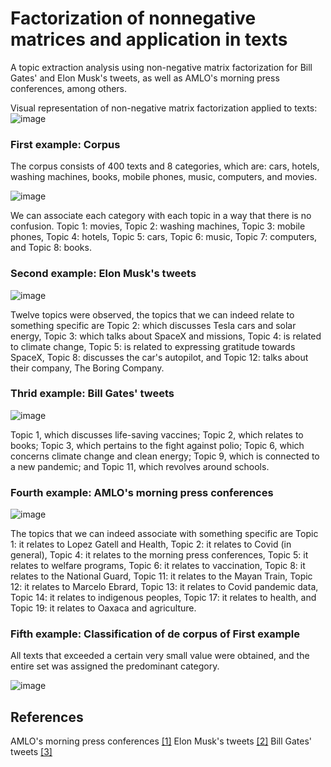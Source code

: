 # Factorization of nonnegative matrices and application in texts
A topic extraction analysis using non-negative matrix factorization for Bill Gates' and Elon Musk's tweets, as well as AMLO's morning press conferences, among others.

Visual representation of non-negative matrix factorization applied to texts:
![image](https://github.com/YairCCastillo/NNM-Text/assets/49602985/19d745b6-a2c3-40da-aad2-b72432cde174)

### First example: Corpus
The corpus consists of 400 texts and 8 categories, which are: cars, hotels, washing machines, books, mobile phones, music, computers, and movies.

![image](https://github.com/YairCCastillo/NNM-Text/assets/49602985/cd5efb7b-d0cc-4923-9536-a99969aa6ffa)

We can associate each category with each topic in a way that there is no confusion. Topic 1: movies, Topic 2: washing machines, Topic 3: mobile phones, Topic 4: hotels, Topic 5: cars, Topic 6: music, Topic 7: computers, and Topic 8: books.

### Second example: Elon Musk's tweets

![image](https://github.com/YairCCastillo/NNM-Text/assets/49602985/6c68727b-ba1d-44ae-ac72-cfff2b9bb134)

Twelve topics were observed, the topics that we can indeed relate to something specific are Topic 2: which discusses Tesla cars and solar energy, Topic 3: which talks about SpaceX and missions, Topic 4: is related to climate change, Topic 5: is related to expressing gratitude towards SpaceX, Topic 8: discusses the car's autopilot, and Topic 12: talks about their company, The Boring Company.

### Thrid example: Bill Gates' tweets

![image](https://github.com/YairCCastillo/NNM-Text/assets/49602985/7a0a851b-acdf-4ffd-9e2b-a9e9e9c28d7b)

Topic 1, which discusses life-saving vaccines; Topic 2, which relates to books; Topic 3, which pertains to the fight against polio; Topic 6, which concerns climate change and clean energy; Topic 9, which is connected to a new pandemic; and Topic 11, which revolves around schools. 

### Fourth example: AMLO's morning press conferences

![image](https://github.com/YairCCastillo/NNM-Text/assets/49602985/f5722fdc-d3da-417e-a8ec-13a4f55da4bf)

The topics that we can indeed associate with something specific are Topic 1: it relates to Lopez Gatell and Health, Topic 2: it relates to Covid (in general), Topic 4: it relates to the morning press conferences, Topic 5: it relates to welfare programs, Topic 6: it relates to vaccination, Topic 8: it relates to the National Guard, Topic 11: it relates to the Mayan Train, Topic 12: it relates to Marcelo Ebrard, Topic 13: it relates to Covid pandemic data, Topic 14: it relates to indigenous peoples, Topic 17: it relates to health, and Topic 19: it relates to Oaxaca and agriculture.

### Fifth example: Classification of de corpus of First example

All texts that exceeded a certain very small value were obtained, and the entire set was assigned the predominant category.

![image](https://github.com/YairCCastillo/NNM-Text/assets/49602985/ad01a4f4-9daa-476b-a15b-1ae10c1e2031)

## References

AMLO's morning press conferences [[1]](https://www.kaggle.com/ioexception/mananeras)
Elon Musk's tweets [[2]](https://raw.githubusercontent.com/JoaquinAmatRodrigo/Estadistica-con-R/master/datos/datos_tweets_@elonmusk.csv)
Bill Gates' tweets [[3]](https://raw.githubusercontent.com/JoaquinAmatRodrigo/Estadistica-con-R/master/datos/datos_tweets_@BillGates.csv)

